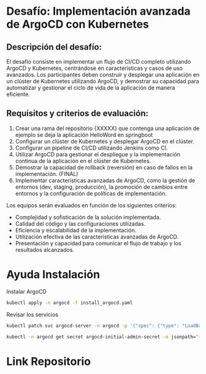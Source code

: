 # Desafío: Implementación avanzada de ArgoCD con Kubernetes

## Descripción del desafío:
El desafío consiste en implementar un flujo de CI/CD completo utilizando ArgoCD y Kubernetes, centrándose en características y casos de uso avanzados. Los participantes deben construir y desplegar una aplicación en un clúster de Kubernetes utilizando ArgoCD, y demostrar su capacidad para automatizar y gestionar el ciclo de vida de la aplicación de manera eficiente.

## Requisitos y criterios de evaluación:

1. Crear una rama del repositorio {XXXXX} que contenga una aplicación de ejemplo se deja la aplicación HelloWord en springboot
2. Configurar un clúster de Kubernetes y desplegar ArgoCD en el clúster.
3. Configurar un pipeline de CI/CD utilizando Jenkins como CI.
4. Utilizar ArgoCD para gestionar el despliegue y la implementación continua de la aplicación en el clúster de Kubernetes.
5. Demostrar la capacidad de rollback (reversión) en caso de fallos en la implementación.  (FINAL)
6. Implementar características avanzadas de ArgoCD, como la gestión de entornos (dev, staging, producción), la promoción de cambios entre entornos y la configuración de políticas de implementación.


Los equipos serán evaluados en función de los siguientes criterios:

- Complejidad y sofisticación de la solución implementada.
- Calidad del código y las configuraciones utilizadas.
- Eficiencia y escalabilidad de la implementación.
- Utilización efectiva de las características avanzadas de ArgoCD.
- Presentación y capacidad para comunicar el flujo de trabajo y los resultados alcanzados.


# Ayuda Instalación 


Instalar ArgoCD 

```bash
kubectl apply -n argocd -f install_argocd.yaml
```

Revisar los servicios 
```bash
kubectl patch svc argocd-server -n argocd -p '{"spec": {"type": "LoadBalancer"}}'
```

```bash
kubectl -n argocd get secret argocd-initial-admin-secret -o jsonpath="{.data.password}" | base64 -d
```


# Link Repositorio 

# 